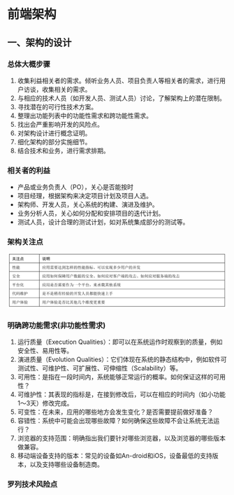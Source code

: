 # 前端架构
## 一、架构的设计
### 总体大概步骤
1. 收集利益相关者的需求。倾听业务人员、项目负责人等相关者的需求，进行用户访谈，收集相关的需求。
2. 与相应的技术人员（如开发人员、测试人员）讨论，了解架构上的潜在限制。
3. 寻找潜在的可行性技术方案。
4. 整理出功能列表中的功能性需求和跨功能性需求。
5. 找出会严重影响开发的风险点。
6. 对架构设计进行概念证明。
7. 细化架构的部分实施细节。
8. 结合技术和业务，进行需求排期。

### 相关者的利益
* 产品或业务负责人（PO），关心是否能按时
* 项目经理，根据架构来决定项目计划及项目人选。
* 架构师、开发人员，关心系统的构建、演进及维护。
* 业务分析人员，关心如何分配和安排项目的迭代计划。
* 测试人员，设计合理的测试计划，如对系统集成部分的测试等。

### 架构关注点
![](./img/img13.png )

### 明确跨功能需求(非功能性需求)
1. 运行质量（Execution Qualities）：即可以在系统运作时观察到的质量，例如安全性、易用性等。
2. 演进质量（Evolution Qualities）：它们体现在系统的静态结构中，例如软件可测试性、可维护性、可扩展性、可伸缩性（Scalability）等。
3. 可用性：是指在一段时间内，系统能够正常运行的概率。如何保证这样的可用性？
4. 可维护性：其表现的指标是，在接到修改后，可以在相应的时间内（如小功能1～3天）修改完成。
5. 可变性：在未来，应用的哪些地方会发生变化？是否需要提前做好准备？
6. 容错性：系统中可能会出现哪些故障？如何确保这些故障不会让系统无法运行？
7. 浏览器的支持范围：明确指出我们要针对哪些浏览器，以及浏览器的哪些版本做兼容。
8. 移动端设备支持的版本：常见的设备如An-droid和iOS，设备最低的支持版本，以及支持哪些设备制造商。

### 罗列技术风险点


